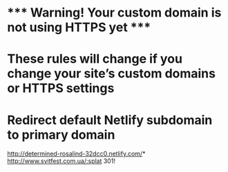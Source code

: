 # *** Warning! Your custom domain is not using HTTPS yet ***
# These rules will change if you change your site’s custom domains or HTTPS settings

# Redirect default Netlify subdomain to primary domain
http://determined-rosalind-32dcc0.netlify.com/* http://www.svitfest.com.ua/:splat 301!